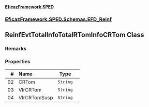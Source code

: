 #### [EficazFramework.SPED](EficazFrameworkSPED.md 'EficazFramework SPED')
### [EficazFramework.SPED.Schemas.EFD_Reinf](EficazFramework.SPED.Schemas.EFD_Reinf.md 'EficazFramework.SPED.Schemas.EFD_Reinf')

## ReinfEvtTotalInfoTotalRTomInfoCRTom Class

### Remarks
### Properties

| # | Name | Type | |
| ---: | :--- | :---: | :--- |
| 02 | CRTom | `String` |  |
| 03 | VlrCRTom | `String` |  |
| 04 | VlrCRTomSusp | `String` |  |
